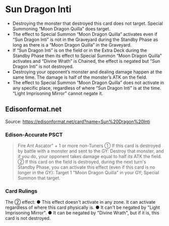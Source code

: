 # Sun Dragon Inti

*   Destroying the monster that destroyed this card does not target. Special Summoning “Moon Dragon Quilla” does target.
*   The effect to Special Summon “Moon Dragon Quilla” activates even if “Sun Dragon Inti” is not in the Graveyard during the Standby Phase as long as there is a “Moon Dragon Quilla” in the Graveyard.
*   If “Sun Dragon Inti” is on the field or in the Extra Deck during the Standby Phase then its effect to Special Summon “Moon Dragon Quilla” activates and “Divine Wrath” is Chained, the effect is negated but “Sun Dragon Inti” is not destroyed.
*   Destroying your opponent’s monster and dealing damage happen at the same time. The damage is half of the monster’s ATK on the field.
*   The effect to Special Summon “Moon Dragon Quilla” does not activate in any specific place, regardless of where “Sun Dragon Inti” is at the time. “Light Imprisoning Mirror” cannot negate it.

## Edisonformat.net

Source: https://edisonformat.net/card?name=Sun%20Dragon%20Inti

### Edison-Accurate PSCT

> Fire Ant Ascator" + 1 or more non-Tuners
> ① If this card is destroyed by battle with a monster and sent to the GY:
> Destroy that monster, and if you do, your opponent takes damage equal to half its ATK the field.
> ② If this card on the field is destroyed, during the next turn's Standby Phase, you can activate this effect (even if this card is no longer in the GY): Target 1 "Moon Dragon Quilla" in your GY; Special Summon that target.

### Card Rulings

The ② effect:
● This effect doesn't activate in any zone. It can activate regardless of where this card physically is.
● It can't be negated by "Light Imprisoning Mirror".
● It can be negated by "Divine Wrath", but if it is, this card is not destroyed.
            